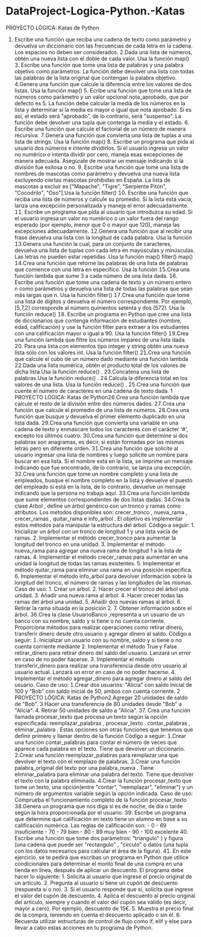# DataProject-Logica-Python.-Katas

PROYECTO LÓGICA: Katas de Python 
1. Escribe una función que reciba una cadena de texto como parámetro y devuelva un diccionario con las frecuencias de cada letra en la cadena. Los espacios no deben ser considerados. Dada una lista de números, obtén una nueva lista con el doble de cada valor. Usa la función map()  Escribe una función que tome una lista de palabras y una palabra objetivo como parámetros. La función debe devolver una lista con todas las palabras de la lista original que contengan la palabra objetivo. Genera una función que calcule la diferencia entre los valores de dos listas. Usa la función map()  Ecribe una función que tome una lista de números como parámetro y un valor opcional nota_aprobado, que por defecto es 5. La función debe calcular la media de los números en la lista y determinar si la media es mayor o igual que nota aprobado. Si es así, el estado será "aprobado", de lo contrario, será "suspenso". La función debe devolver una tupla que contenga la media y el estado.  Escribe una función que calcule el factorial de un número de manera recursiva. Genera una función que convierta una lista de tuplas a una lista de strings. Usa la función map()  Escribe un programa que pida al usuario dos números e intente dividirlos. Si el usuario ingresa un valor no numérico o intenta dividir por cero, maneja esas excepciones de manera adecuada. Asegúrate de mostrar un mensaje indicando si la división fue exitosa o no.  Escribe una función que tome una lista de nombres de mascotas como parámetro y devuelva una nueva lista excluyendo ciertas mascotas prohibidas en España. La lista de mascotas a excluir es ["Mapache", "Tigre", "Serpiente Pitón", "Cocodrilo", "Oso"].Usa la función filter()  Escribe una función que reciba una lista de números y calcule su promedio. Si la lista está vacía, lanza una excepción personalizada y maneja el error adecuadamente.  Escribe un programa que pida al usuario que introduzca su edad. Si el usuario ingresa un valor no numérico o un valor fuera del rango esperado (por ejemplo, menor que 0 o mayor que 120, maneja las excepciones adecuadamente. Genera una función que al recibir una frase devuelva una lista con la longitud de cada palabra. Usa la función Genera una función la cual, para un conjunto de caracteres, devuelva una lista de tuplas con cada letra en mayúsculas y minúsculas. Las letras no pueden estar repetidas .Usa la función map() filter() map() Crea una función que retorne las palabras de una lista de palabras que comience con una letra en especifico. Usa la función Crea una función lambda que  sume 3 a cada número de una lista dada.  Escribe una función que tome una cadena de texto y un número entero n como parámetros y devuelva una lista de todas las palabras que sean más largas que n. Usa la función filter() Crea una función que tome una lista de dígitos y devuelva el número correspondiente. Por ejemplo, 5,7,2 corresponde al número quinientos setenta y dos 572. Usa la función reduce()  Escribe un programa en Python que cree una lista de diccionarios que contenga información de estudiantes (nombre, edad, calificación) y use la función filter para extraer a los estudiantes con una calificación mayor o igual a 90. Usa la función filter() Crea una función lambda que filtre los números impares de una lista dada.  Para una lista con elementos tipo integer y string obtén una nueva lista sólo con los valores int. Usa la función filter() Crea una función que calcule el cubo de un número dado mediante una función lambda Dada una lista numérica, obtén el producto total de los valores de dicha lista.Usa la función reduce() . Concatena una lista de palabras.Usa la función reduce() . Calcula la diferencia total en los valores de una lista. Usa la función reduce() . Crea una función que cuente el número de caracteres en una cadena de texto dada. 1 PROYECTO LÓGICA Katas de PythonCrea una función lambda que calcule el resto de la división entre dos números dados. Crea una función que calcule el promedio de una lista de números. Crea una función que busque y devuelva el primer elemento duplicado en una lista dada. Crea una función que convierta una variable en una cadena de texto y enmascare todos los caracteres  con el carácter '#', excepto los últimos cuatro. Crea una función que determine si dos palabras son anagramas, es decir, si están formadas por las mismas letras pero en diferente orden. Crea una función que solicite al usuario ingresar una lista de nombres y luego solicite un nombre para buscar en esa lista. Si el nombre está en la lista, se imprime un mensaje indicando que fue encontrado, de lo contrario, se lanza una excepción. Crea una función que tome un nombre completo y una lista de empleados, busque el nombre completo en la lista y devuelve el puesto del empleado si está en la lista, de lo contrario, devuelve un mensaje indicando que la persona no trabaja aquí. Crea una función lambda que sume elementos correspondientes de dos listas dadas. Crea la clase Arbol , define un árbol genérico con un tronco y ramas como atributos. Los métodos disponibles son: crecer_tronco , nueva_rama , crecer_ramas , quitar_rama e info_arbol . El objetivo es implementar estos métodos para manipular la estructura del árbol. Código a seguir: 1. Inicializar un árbol con un tronco de longitud 1 y una lista vacía de ramas. 2. Implementar el método crecer_tronco para aumentar la longitud del tronco en una unidad. 3. Implementar el método nueva_rama para agregar una nueva rama de longitud 1 a la lista de ramas. 4. Implementar el método crecer_ramas para aumentar en una unidad la longitud de todas las ramas existentes. 5. Implementar el método quitar_rama para eliminar una rama en una posición específica. 6. Implementar el método info_arbol para devolver información sobre la longitud del tronco, el número de ramas y las longitudes de las mismas. Caso de uso: 1. Crear un árbol. 2. Hacer crecer el tronco del árbol una unidad. 3. Añadir una nueva rama al árbol. 4. Hacer crecer todas las ramas del árbol una unidad. 5. Añadir dos nuevas ramas al árbol. 6. Retirar la rama situada en la posición 2. 7. Obtener información sobre el árbol. Crea la clase UsuarioBanco ,representa a un usuario de un banco con su nombre, saldo y si tiene o no cuenta corriente. Proporciona métodos para realizar operaciones como retirar dinero, transferir dinero desde otro usuario y agregar dinero al saldo. Código a seguir:  Inicializar un usuario con su nombre, saldo y si tiene o no cuenta corriente mediante  Implementar el método True y False . retirar_dinero para retirar dinero del saldo del usuario. Lanzará un error en caso de no poder hacerse.  Implementar el método transferir_dinero para realizar una transferencia desde otro usuario al usuario actual. Lanzará un error en caso de no poder hacerse.  Implementar el método agregar_dinero para agregar dinero al saldo del usuario. Caso de uso: Crear dos usuarios: "Alicia" con saldo inicial de 100 y "Bob" con saldo inicial de 50, ambos con cuenta corriente. 2 PROYECTO LÓGICA Katas de PythonAgregar 20 unidades de saldo de "Bob". Hacer una transferencia de 80 unidades desde "Bob" a "Alicia".  Retirar 50 unidades de saldo a "Alicia". 37. Crea una función llamada procesar_texto que procesa un texto según la opción especificada: reemplazar_palabras , procesar_texto . contar_palabras , eliminar_palabra . Estas opciones son otras funciones que tenemos que definir primero y llamar dentro de la función Código a seguir: Crear una función contar_palabras para contar el número de veces que aparece cada palabra en el texto. Tiene que devolver un diccionario. Crear una función reemplazar_palabras para remplazar una que devolver el texto con el remplazo de palabras. Crear una función palabra_original del texto por una palabra_nueva . Tiene eliminar_palabra para eliminar una palabra del texto. Tiene que devolver el texto con la palabra eliminada. Crear la función procesar_texto que tome un texto, una opción(entre "contar", "reemplazar", "eliminar") y un número de argumentos variable según la opción indicada. Caso de uso: Comprueba el funcionamiento completo de la función procesar_texto Genera un programa que nos diga si es de noche, de día o tarde según la hora proporcionada por el usuario.  Escribe un programa que determine qué calificación en texto tiene un alumno en base a su calificación numérica. Las reglas de calificación son:  0  69 insuficiente  70  79 bien  80  89 muy bien  90  100 excelente  Escribe una función que tome dos parámetros: "triangulo" ) y figura (una cadena que puede ser "rectangulo" , "circulo" o datos (una tupla con los datos necesarios para calcular el área de la figura).  En este ejercicio, se te pedirá que escribas un programa en Python que utilice condicionales para determinar el monto final de una compra en una tienda en línea, después de aplicar un descuento. El programa debe hacer lo siguiente: 1. Solicita al usuario que ingrese el precio original de un artículo. 2. Pregunta al usuario si tiene un cupón de descuento (respuesta sí o no). 3. Si el usuario responde que sí, solicita que ingrese el valor del cupón de descuento. 4. Aplica el descuento al precio original del artículo, siempre y cuando el valor del cupón sea válido (es decir, mayor a cero). Por ejemplo, descuento de 15€. 5. Muestra el precio final de la compra, teniendo en cuenta el descuento aplicado o sin él. 6. Recuerda utilizar estructuras de control de flujo como if, elif y else para llevar a cabo estas acciones en tu programa de Python.
